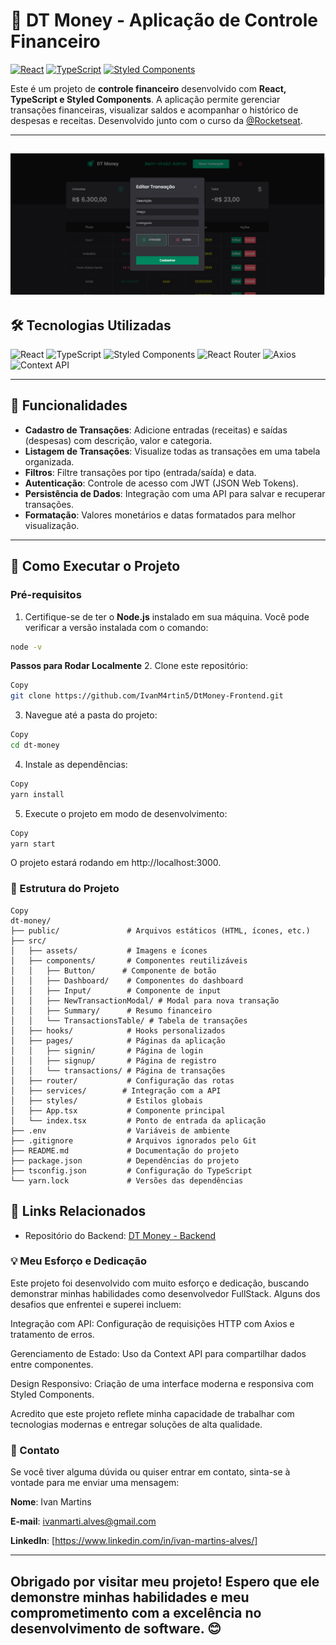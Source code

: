 # 🚀 DT Money - Aplicação de Controle Financeiro


[![React](https://img.shields.io/badge/React-18.3.1-61DAFB?logo=react)](https://reactjs.org/)
[![TypeScript](https://img.shields.io/badge/TypeScript-4.4.2-3178C6?logo=typescript)](https://www.typescriptlang.org/)
[![Styled Components](https://img.shields.io/badge/Styled%20Components-6.1.13-DB7093?logo=styled-components)](https://styled-components.com/)

Este é um projeto de **controle financeiro** desenvolvido com **React, TypeScript e Styled Components**. A aplicação permite gerenciar transações financeiras, visualizar saldos e acompanhar o histórico de despesas e receitas. Desenvolvido junto com o curso da [@Rocketseat](https://rocketseat.com.br/).

---
![Image](https://github.com/IvanM4rtin5/DtMoney-Frontend/blob/main/DT_MONEY.png)
---

## 🛠️ Tecnologias Utilizadas

<div align="left">
  <img src="https://img.shields.io/badge/React-61DAFB?logo=react&logoColor=black" alt="React" />
  <img src="https://img.shields.io/badge/TypeScript-3178C6?logo=typescript&logoColor=white" alt="TypeScript" />
  <img src="https://img.shields.io/badge/Styled%20Components-DB7093?logo=styled-components&logoColor=white" alt="Styled Components" />
  <img src="https://img.shields.io/badge/React%20Router-CA4245?logo=react-router&logoColor=white" alt="React Router" />
  <img src="https://img.shields.io/badge/Axios-5A29E4?logo=axios&logoColor=white" alt="Axios" />
  <img src="https://img.shields.io/badge/Context%20API-FF6B6B?logo=react&logoColor=white" alt="Context API" />
</div>

---

## 🧩 Funcionalidades

- **Cadastro de Transações**: Adicione entradas (receitas) e saídas (despesas) com descrição, valor e categoria.
- **Listagem de Transações**: Visualize todas as transações em uma tabela organizada.
- **Filtros**: Filtre transações por tipo (entrada/saída) e data.
- **Autenticação**: Controle de acesso com JWT (JSON Web Tokens).
- **Persistência de Dados**: Integração com uma API para salvar e recuperar transações.
- **Formatação**: Valores monetários e datas formatados para melhor visualização.

---

## 🚀 Como Executar o Projeto

### Pré-requisitos

1. Certifique-se de ter o **Node.js** instalado em sua máquina. Você pode verificar a versão instalada com o comando:

```bash
node -v
```
**Passos para Rodar Localmente**
2. Clone este repositório:

```bash
Copy
git clone https://github.com/IvanM4rtin5/DtMoney-Frontend.git
```
3. Navegue até a pasta do projeto:

```bash
Copy
cd dt-money
```
4. Instale as dependências:

```bash
Copy
yarn install
```
5. Execute o projeto em modo de desenvolvimento:

```bash
Copy
yarn start
```
O projeto estará rodando em http://localhost:3000.

### 📂 Estrutura do Projeto

```
Copy
dt-money/
├── public/               # Arquivos estáticos (HTML, ícones, etc.)
├── src/
│   ├── assets/           # Imagens e ícones
│   ├── components/       # Componentes reutilizáveis
│   │   ├── Button/      # Componente de botão
│   │   ├── Dashboard/    # Componentes do dashboard
│   │   ├── Input/        # Componente de input
│   │   ├── NewTransactionModal/ # Modal para nova transação
│   │   ├── Summary/      # Resumo financeiro
│   │   └── TransactionsTable/ # Tabela de transações
│   ├── hooks/            # Hooks personalizados
│   ├── pages/            # Páginas da aplicação
│   │   ├── signin/       # Página de login
│   │   ├── signup/       # Página de registro
│   │   └── transactions/ # Página de transações
│   ├── router/           # Configuração das rotas
│   ├── services/        # Integração com a API
│   ├── styles/           # Estilos globais
│   ├── App.tsx           # Componente principal
│   └── index.tsx         # Ponto de entrada da aplicação
├── .env                  # Variáveis de ambiente
├── .gitignore            # Arquivos ignorados pelo Git
├── README.md             # Documentação do projeto
├── package.json          # Dependências do projeto
├── tsconfig.json         # Configuração do TypeScript
└── yarn.lock             # Versões das dependências
```
## 🔗 Links Relacionados

- Repositório do Backend: [DT Money - Backend](https://github.com/IvanM4rtin5/DtMoney-BackEnd)

### 💡 Meu Esforço e Dedicação
Este projeto foi desenvolvido com muito esforço e dedicação, buscando demonstrar minhas habilidades como desenvolvedor FullStack. Alguns dos desafios que enfrentei e superei incluem:

Integração com API: Configuração de requisições HTTP com Axios e tratamento de erros.

Gerenciamento de Estado: Uso da Context API para compartilhar dados entre componentes.

Design Responsivo: Criação de uma interface moderna e responsiva com Styled Components.

Acredito que este projeto reflete minha capacidade de trabalhar com tecnologias modernas e entregar soluções de alta qualidade.


### 📧 Contato
Se você tiver alguma dúvida ou quiser entrar em contato, sinta-se à vontade para me enviar uma mensagem:

**Nome**: Ivan Martins

**E-mail**: ivanmarti.alves@gmail.com

**LinkedIn**: [https://www.linkedin.com/in/ivan-martins-alves/]


---
Obrigado por visitar meu projeto! Espero que ele demonstre minhas habilidades e meu comprometimento com a excelência no desenvolvimento de software. 😊
---

